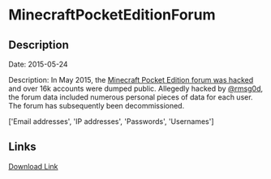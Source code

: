 # MinecraftPocketEditionForum

## Description

Date: 2015-05-24

Description:
In May 2015, the <a href="http://www.databreaches.net/minecraft-pocket-edition-forum-hacked-dumped/" target="_blank" rel="noopener">Minecraft Pocket Edition forum was hacked</a> and over 16k accounts were dumped public. Allegedly hacked by <a href="https://twitter.com/rmsg0d" target="_blank" rel="noopener">@rmsg0d</a>, the forum data included numerous personal pieces of data for each user. The forum has subsequently been decommissioned.


['Email addresses', 'IP addresses', 'Passwords', 'Usernames']

## Links

[Download Link](https://link-to.net/1229997/26.37980605139223/dynamic/?r=aHR0cHM6Ly93d3cubWVkaWFmaXJlLmNvbS92aWV3L1ZKR1ByZXQyS0p2bjhnQi9taW5lY3JhZnRwZWZvcnVtLm5ldC9maWxl)